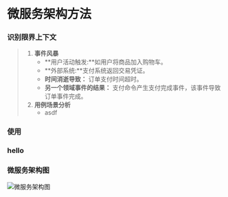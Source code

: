 # 微服务架构方法

### 识别限界上下文

> 1. <strong>事件风暴</strong>
>    * **用户活动触发:**如用户将商品加入购物车。
>    * **外部系统:**支付系统返回交易凭证。
>    *  **时间消逝导致：** 订单支付时间超时。
>    * <strong>另一个领域事件的结果：</strong> 支付命令产生支付完成事件，该事件导致订单事件完成。
>2. **用例场景分析**
>    * asdf 

### 使用

### hello

### 微服务架构图

![微服务架构图](https://pic3.zhimg.com/80/v2-259f7f9ff4577c88787b5f4fbefed12a_hd.jpg "微服务架构图")



